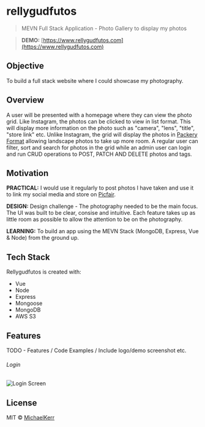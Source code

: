 ﻿# rellygudfutos

> MEVN Full Stack Application - Photo Gallery to display my photos

> **DEMO:** [https://www.rellygudfutos.com](https://www.rellygudfutos.com)

## Objective

To build a full stack website where I could showcase my photography.

## Overview

A user will be presented with a homepage where they can view the photo grid. Like Instagram, the photos can be clicked to view in list format. This will display more information on the photo such as "camera", "lens", "title", "store link" etc. Unlike Instagram, the grid will display the photos in [Packery Format](https://packery.metafizzy.co/) allowing landscape photos to take up more room. A regular user can filter, sort and search for photos in the grid while an admin user can login and run CRUD operations to POST, PATCH AND DELETE photos and tags.

## Motivation

**PRACTICAL:** I would use it regularly to post photos I have taken and use it to link my social media and store on [Picfair](https://michaelkerr.picfair.com/).

**DESIGN:** Design challenge - The photography needed to be the main focus. The UI was built to be clear, consise and intuitive. Each feature takes up as little room as possible to allow the attention to be on the photography.

**LEARNING:** To build an app using the MEVN Stack (MongoDB, Express, Vue & Node) from the ground up.

## Tech Stack

Rellygudfutos is created with:

- Vue
- Node
- Express
- Mongoose
- MongoDB
- AWS S3

## Features

TODO - Features / Code Examples / Include logo/demo screenshot etc.
###### Login 
![Login Screen](https://user-images.githubusercontent.com/53580213/89068681-a74ba200-d369-11ea-9bc6-937e03a567e8.JPG)

## License

MIT © [MichaelKerr]()
